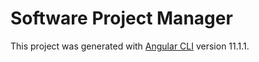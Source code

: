 # Software Project Manager

This project was generated with [Angular CLI](https://github.com/angular/angular-cli) version 11.1.1.

